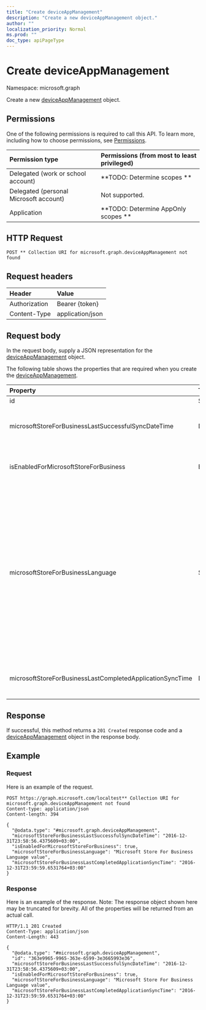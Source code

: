 ```yaml
---
title: "Create deviceAppManagement"
description: "Create a new deviceAppManagement object."
author: ""
localization_priority: Normal
ms.prod: ""
doc_type: apiPageType
---
```


# Create deviceAppManagement

Namespace: microsoft.graph

Create a new [deviceAppManagement](../resources/deviceappmanagement.md) object.

## Permissions
One of the following permissions is required to call this API. To learn more, including how to choose permissions, see [Permissions](/concepts/permissions-reference.md).

|Permission type|Permissions (from most to least privileged)|
|:---|:---|
|Delegated (work or school account)|**TODO: Determine scopes **|
|Delegated (personal Microsoft account)|Not supported.|
|Application|**TODO: Determine AppOnly scopes **|

## HTTP Request
<!-- {
  "blockType": "ignored"
}
-->
``` http
POST ** Collection URI for microsoft.graph.deviceAppManagement not found
```

## Request headers
|Header|Value|
|:---|:---|
|Authorization|Bearer {token}|
|Content-Type|application/json|

## Request body
In the request body, supply a JSON representation for the [deviceAppManagement](../resources/deviceappmanagement.md) object.

The following table shows the properties that are required when you create the [deviceAppManagement](../resources/deviceappmanagement.md).

|Property|Type|Description|
|:---|:---|:---|
|id|String| Inherited from [entity](../resources/entity.md)|
|microsoftStoreForBusinessLastSuccessfulSyncDateTime|DateTimeOffset|The last time the apps from the Microsoft Store for Business were synced successfully for the account.|
|isEnabledForMicrosoftStoreForBusiness|Boolean|Whether the account is enabled for syncing applications from the Microsoft Store for Business.|
|microsoftStoreForBusinessLanguage|String|The locale information used to sync applications from the Microsoft Store for Business. Cultures that are specific to a country/region. The names of these cultures follow RFC 4646 (Windows Vista and later). The format is <languagecode2>-<country/regioncode2>, where <languagecode2> is a lowercase two-letter code derived from ISO 639-1 and <country/regioncode2> is an uppercase two-letter code derived from ISO 3166. For example, en-US for English (United States) is a specific culture.|
|microsoftStoreForBusinessLastCompletedApplicationSyncTime|DateTimeOffset|The last time an application sync from the Microsoft Store for Business was completed.|



## Response
If successful, this method returns a `201 Created` response code and a [deviceAppManagement](../resources/deviceappmanagement.md) object in the response body.

## Example

### Request
Here is an example of the request.
<!-- {
  "blockType": "request",
  "name": "create_deviceappmanagement_from_"
}
-->
``` http
POST https://graph.microsoft.com/localtest** Collection URI for microsoft.graph.deviceAppManagement not found
Content-type: application/json
Content-length: 394

{
  "@odata.type": "#microsoft.graph.deviceAppManagement",
  "microsoftStoreForBusinessLastSuccessfulSyncDateTime": "2016-12-31T23:58:56.4375609+03:00",
  "isEnabledForMicrosoftStoreForBusiness": true,
  "microsoftStoreForBusinessLanguage": "Microsoft Store For Business Language value",
  "microsoftStoreForBusinessLastCompletedApplicationSyncTime": "2016-12-31T23:59:59.6531764+03:00"
}
```

### Response
Here is an example of the response. Note: The response object shown here may be truncated for brevity. All of the properties will be returned from an actual call.
<!-- {
  "blockType": "response",
  "truncated": true,
  "@odata.type": "microsoft.graph.deviceappmanagement"
}
-->
``` http
HTTP/1.1 201 Created
Content-Type: application/json
Content-Length: 443

{
  "@odata.type": "#microsoft.graph.deviceAppManagement",
  "id": "363e9965-9965-363e-6599-3e3665993e36",
  "microsoftStoreForBusinessLastSuccessfulSyncDateTime": "2016-12-31T23:58:56.4375609+03:00",
  "isEnabledForMicrosoftStoreForBusiness": true,
  "microsoftStoreForBusinessLanguage": "Microsoft Store For Business Language value",
  "microsoftStoreForBusinessLastCompletedApplicationSyncTime": "2016-12-31T23:59:59.6531764+03:00"
}
```

